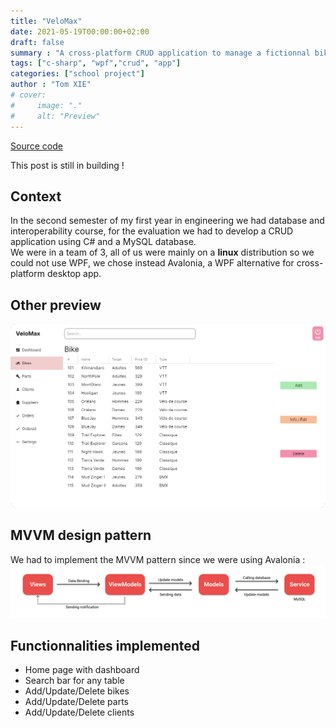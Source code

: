 ```yaml
---
title: "VeloMax"
date: 2021-05-19T00:00:00+02:00
draft: false
summary : "A cross-platform CRUD application to manage a fictionnal bike shop coded with Avalonia (WPF) and MySQL"
tags: ["c-sharp", "wpf","crud", "app"]
categories: ["school project"]
author : "Tom XIE"
# cover:
#     image: "."
#     alt: "Preview"
---
```

[Source code](https://github.com/nami10/VeloMax)

This post is still in building !

## Context

In the second semester of my first year in engineering we had database and interoperability course, for the evaluation we had to develop a CRUD application using C# and a MySQL database.
\
We were in a team of 3, all of us were mainly on a **linux** distribution so we could not use WPF, we chose instead Avalonia, a WPF alternative for cross-platform desktop app.



## Other preview

![bike list](preview_2.png)

## MVVM design pattern

We had to implement the MVVM pattern since we were using Avalonia :
![mvvm schema](mvvm_schema.png)

## Functionnalities implemented
- Home page with dashboard
- Search bar for any table
- Add/Update/Delete bikes
- Add/Update/Delete parts
- Add/Update/Delete clients